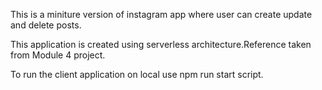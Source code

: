 This is a miniture version of instagram app where user can create update and delete posts.

This application is created using serverless architecture.Reference taken from Module 4 project.

To run the client application on local use npm run start script.

